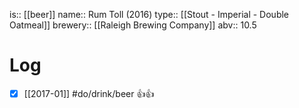 is:: [[beer]]
name:: Rum Toll (2016)
type:: [[Stout - Imperial - Double Oatmeal]]
brewery:: [[Raleigh Brewing Company]]
abv:: 10.5

# Log
- [x] [[2017-01]] #do/drink/beer 👍👍
